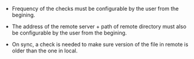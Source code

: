 - Frequency of the checks must be configurable by the user from the begining. 

- The address of the remote server + path of remote directory must also be configurable by the user from the begining.

- On sync, a check is needed to make sure version of the file in remote is older than the one in local. 
